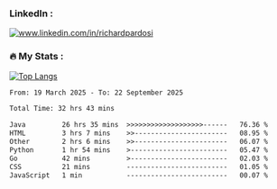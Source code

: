 

<h3>LinkedIn :</h3>
<div id="badges">
  <a href="https://www.linkedin.com/in/richardpardosi/">
    <img src="https://img.shields.io/badge/LinkedIn-blue?style=for-the-badge&logo=linkedin&logoColor=white" alt="www.linkedin.com/in/richardpardosi"/>
  </a>
</div>

### :fire: My Stats :
[![Top Langs](https://github-readme-stats.vercel.app/api/top-langs/?username=RichardPardosi&layout=compact&theme=vision-friendly-dark)](https://github.com/RichardPardosi)



<!--START_SECTION:waka-->

```txt
From: 19 March 2025 - To: 22 September 2025

Total Time: 32 hrs 43 mins

Java         26 hrs 35 mins  >>>>>>>>>>>>>>>>>>>------   76.36 %
HTML         3 hrs 7 mins    >>-----------------------   08.95 %
Other        2 hrs 6 mins    >>-----------------------   06.07 %
Python       1 hr 54 mins    >------------------------   05.47 %
Go           42 mins         >------------------------   02.03 %
CSS          21 mins         -------------------------   01.05 %
JavaScript   1 min           -------------------------   00.07 %
```

<!--END_SECTION:waka-->